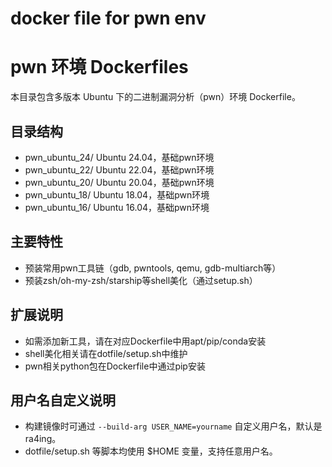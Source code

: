 # docker file for pwn env

# pwn 环境 Dockerfiles

本目录包含多版本 Ubuntu 下的二进制漏洞分析（pwn）环境 Dockerfile。

## 目录结构
- pwn_ubuntu_24/  Ubuntu 24.04，基础pwn环境
- pwn_ubuntu_22/  Ubuntu 22.04，基础pwn环境
- pwn_ubuntu_20/  Ubuntu 20.04，基础pwn环境
- pwn_ubuntu_18/  Ubuntu 18.04，基础pwn环境
- pwn_ubuntu_16/  Ubuntu 16.04，基础pwn环境

## 主要特性
- 预装常用pwn工具链（gdb, pwntools, qemu, gdb-multiarch等）
- 预装zsh/oh-my-zsh/starship等shell美化（通过setup.sh）

## 扩展说明
- 如需添加新工具，请在对应Dockerfile中用apt/pip/conda安装
- shell美化相关请在dotfile/setup.sh中维护
- pwn相关python包在Dockerfile中通过pip安装

## 用户名自定义说明
- 构建镜像时可通过 `--build-arg USER_NAME=yourname` 自定义用户名，默认是 ra4ing。
- dotfile/setup.sh 等脚本均使用 $HOME 变量，支持任意用户名。
